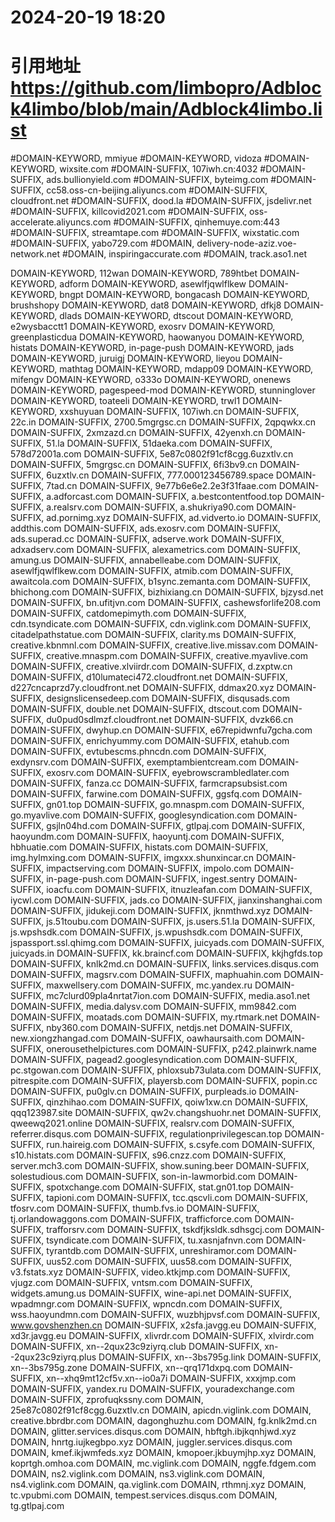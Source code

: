 # 2024-20-19 18:20
# 引用地址 https://github.com/limbopro/Adblock4limbo/blob/main/Adblock4limbo.list

#DOMAIN-KEYWORD, mmiyue
#DOMAIN-KEYWORD, vidoza
#DOMAIN-KEYWORD, wixsite.com
#DOMAIN-SUFFIX, 107iwh.cn:4032
#DOMAIN-SUFFIX, ads.bullionyield.com
#DOMAIN-SUFFIX, byteimg.com
#DOMAIN-SUFFIX, cc58.oss-cn-beijing.aliyuncs.com
#DOMAIN-SUFFIX, cloudfront.net
#DOMAIN-SUFFIX, dood.la
#DOMAIN-SUFFIX, jsdelivr.net
#DOMAIN-SUFFIX, killcovid2021.com
#DOMAIN-SUFFIX, oss-accelerate.aliyuncs.com
#DOMAIN-SUFFIX, qinhemuye.com:443
#DOMAIN-SUFFIX, streamtape.com
#DOMAIN-SUFFIX, wixstatic.com
#DOMAIN-SUFFIX, yabo729.com
#DOMAIN, delivery-node-aziz.voe-network.net
#DOMAIN, inspiringaccurate.com
#DOMAIN, track.aso1.net

DOMAIN-KEYWORD, 112wan
DOMAIN-KEYWORD, 789htbet
DOMAIN-KEYWORD, adform
DOMAIN-KEYWORD, asewlfjqwlflkew
DOMAIN-KEYWORD, bngpt
DOMAIN-KEYWORD, bongacash
DOMAIN-KEYWORD, brushshopy
DOMAIN-KEYWORD, dat8
DOMAIN-KEYWORD, dfkj8
DOMAIN-KEYWORD, dlads
DOMAIN-KEYWORD, dtscout
DOMAIN-KEYWORD, e2wysbacctt1
DOMAIN-KEYWORD, exosrv
DOMAIN-KEYWORD, greenplasticdua
DOMAIN-KEYWORD, haowanyou
DOMAIN-KEYWORD, histats
DOMAIN-KEYWORD, in-page-push
DOMAIN-KEYWORD, jads
DOMAIN-KEYWORD, juruigj
DOMAIN-KEYWORD, lieyou
DOMAIN-KEYWORD, mathtag
DOMAIN-KEYWORD, mdapp09
DOMAIN-KEYWORD, mifengv
DOMAIN-KEYWORD, o333o
DOMAIN-KEYWORD, onenews
DOMAIN-KEYWORD, pagespeed-mod
DOMAIN-KEYWORD, stunninglover
DOMAIN-KEYWORD, toateeli
DOMAIN-KEYWORD, trwl1
DOMAIN-KEYWORD, xxshuyuan
DOMAIN-SUFFIX, 107iwh.cn
DOMAIN-SUFFIX, 22c.in
DOMAIN-SUFFIX, 2700.5mgrgsc.cn
DOMAIN-SUFFIX, 2qpqwkx.cn
DOMAIN-SUFFIX, 2xmzazd.cn
DOMAIN-SUFFIX, 42yenxh.cn
DOMAIN-SUFFIX, 51.la
DOMAIN-SUFFIX, 51daeka.com
DOMAIN-SUFFIX, 578d72001a.com
DOMAIN-SUFFIX, 5e87c0802f91cf8cgg.6uzxtlv.cn
DOMAIN-SUFFIX, 5mgrgsc.cn
DOMAIN-SUFFIX, 6fi3bv9.cn
DOMAIN-SUFFIX, 6uzxtlv.cn
DOMAIN-SUFFIX, 777.000123456789.space
DOMAIN-SUFFIX, 7tad.cn
DOMAIN-SUFFIX, 9e77b6e6e2.2e3f31faae.com
DOMAIN-SUFFIX, a.adforcast.com
DOMAIN-SUFFIX, a.bestcontentfood.top
DOMAIN-SUFFIX, a.realsrv.com
DOMAIN-SUFFIX, a.shukriya90.com
DOMAIN-SUFFIX, ad.pornimg.xyz
DOMAIN-SUFFIX, ad.vidverto.io
DOMAIN-SUFFIX, addthis.com
DOMAIN-SUFFIX, ads.exosrv.com
DOMAIN-SUFFIX, ads.superad.cc
DOMAIN-SUFFIX, adserve.work
DOMAIN-SUFFIX, adxadserv.com
DOMAIN-SUFFIX, alexametrics.com
DOMAIN-SUFFIX, amung.us
DOMAIN-SUFFIX, annabelleabe.com
DOMAIN-SUFFIX, asewlfjqwlflkew.com
DOMAIN-SUFFIX, atmib.com
DOMAIN-SUFFIX, awaitcola.com
DOMAIN-SUFFIX, b1sync.zemanta.com
DOMAIN-SUFFIX, bhichong.com
DOMAIN-SUFFIX, bizhixiang.cn
DOMAIN-SUFFIX, bjzysd.net
DOMAIN-SUFFIX, bn.ufitjvn.com
DOMAIN-SUFFIX, cashewsforlife208.com
DOMAIN-SUFFIX, catdomepimyth.com
DOMAIN-SUFFIX, cdn.tsyndicate.com
DOMAIN-SUFFIX, cdn.viglink.com
DOMAIN-SUFFIX, citadelpathstatue.com
DOMAIN-SUFFIX, clarity.ms
DOMAIN-SUFFIX, creative.kbnmnl.com
DOMAIN-SUFFIX, creative.live.missav.com
DOMAIN-SUFFIX, creative.mnaspm.com
DOMAIN-SUFFIX, creative.myavlive.com
DOMAIN-SUFFIX, creative.xlviirdr.com
DOMAIN-SUFFIX, d.zxptw.cn
DOMAIN-SUFFIX, d10lumateci472.cloudfront.net
DOMAIN-SUFFIX, d227cncaprzd7y.cloudfront.net
DOMAIN-SUFFIX, ddmax20.xyz
DOMAIN-SUFFIX, designslicensedeep.com
DOMAIN-SUFFIX, disqusads.com
DOMAIN-SUFFIX, double.net
DOMAIN-SUFFIX, dtscout.com
DOMAIN-SUFFIX, du0pud0sdlmzf.cloudfront.net
DOMAIN-SUFFIX, dvzk66.cn
DOMAIN-SUFFIX, dwyhup.cn
DOMAIN-SUFFIX, e67repidwnfu7gcha.com
DOMAIN-SUFFIX, enrichyummy.com
DOMAIN-SUFFIX, etahub.com
DOMAIN-SUFFIX, evtubescms.phncdn.com
DOMAIN-SUFFIX, exdynsrv.com
DOMAIN-SUFFIX, exemptambientcream.com
DOMAIN-SUFFIX, exosrv.com
DOMAIN-SUFFIX, eyebrowscrambledlater.com
DOMAIN-SUFFIX, fanza.cc
DOMAIN-SUFFIX, farmcrapsubsist.com
DOMAIN-SUFFIX, farwine.com
DOMAIN-SUFFIX, ggsfq.com
DOMAIN-SUFFIX, gn01.top
DOMAIN-SUFFIX, go.mnaspm.com
DOMAIN-SUFFIX, go.myavlive.com
DOMAIN-SUFFIX, googlesyndication.com
DOMAIN-SUFFIX, gsjln04hd.com
DOMAIN-SUFFIX, gtlpaj.com
DOMAIN-SUFFIX, haoyundm.com
DOMAIN-SUFFIX, haoyuntj.com
DOMAIN-SUFFIX, hbhuatie.com
DOMAIN-SUFFIX, histats.com
DOMAIN-SUFFIX, img.hylmxing.com
DOMAIN-SUFFIX, imgxxx.shunxincar.cn
DOMAIN-SUFFIX, impactserving.com
DOMAIN-SUFFIX, impolo.com
DOMAIN-SUFFIX, in-page-push.com
DOMAIN-SUFFIX, ingest.sentry
DOMAIN-SUFFIX, ioacfu.com
DOMAIN-SUFFIX, itnuzleafan.com
DOMAIN-SUFFIX, iycwl.com
DOMAIN-SUFFIX, jads.co
DOMAIN-SUFFIX, jianxinshanghai.com
DOMAIN-SUFFIX, jidukeji.com
DOMAIN-SUFFIX, jknmthwd.xyz
DOMAIN-SUFFIX, js.51toubu.com
DOMAIN-SUFFIX, js.users.51.la
DOMAIN-SUFFIX, js.wpshsdk.com
DOMAIN-SUFFIX, js.wpushsdk.com
DOMAIN-SUFFIX, jspassport.ssl.qhimg.com
DOMAIN-SUFFIX, juicyads.com
DOMAIN-SUFFIX, juicyads.in
DOMAIN-SUFFIX, kk.braincf.com
DOMAIN-SUFFIX, kkjhgfds.top
DOMAIN-SUFFIX, knlk2md.cn
DOMAIN-SUFFIX, links.services.disqus.com
DOMAIN-SUFFIX, magsrv.com
DOMAIN-SUFFIX, maphuahin.com
DOMAIN-SUFFIX, maxwellsery.com
DOMAIN-SUFFIX, mc.yandex.ru
DOMAIN-SUFFIX, mc7clurd09pla4nrtat7ion.com
DOMAIN-SUFFIX, media.aso1.net
DOMAIN-SUFFIX, media.dalysv.com
DOMAIN-SUFFIX, mm9842.com
DOMAIN-SUFFIX, moatads.com
DOMAIN-SUFFIX, my.rtmark.net
DOMAIN-SUFFIX, nby360.com
DOMAIN-SUFFIX, netdjs.net
DOMAIN-SUFFIX, new.xiongzhangad.com
DOMAIN-SUFFIX, oawhaursaith.com
DOMAIN-SUFFIX, onerousethelpictures.com
DOMAIN-SUFFIX, p242.plainwrk.name
DOMAIN-SUFFIX, pagead2.googlesyndication.com
DOMAIN-SUFFIX, pc.stgowan.com
DOMAIN-SUFFIX, phloxsub73ulata.com
DOMAIN-SUFFIX, pitrespite.com
DOMAIN-SUFFIX, playersb.com
DOMAIN-SUFFIX, popin.cc
DOMAIN-SUFFIX, pu0glv.cn
DOMAIN-SUFFIX, purpleads.io
DOMAIN-SUFFIX, qinzhihao.com
DOMAIN-SUFFIX, qoiw1xw.cn
DOMAIN-SUFFIX, qqq123987.site
DOMAIN-SUFFIX, qw2v.changshuohr.net
DOMAIN-SUFFIX, qweewq2021.online
DOMAIN-SUFFIX, realsrv.com
DOMAIN-SUFFIX, referrer.disqus.com
DOMAIN-SUFFIX, regulationprivilegescan.top
DOMAIN-SUFFIX, run.haireig.com
DOMAIN-SUFFIX, s.csyfe.com
DOMAIN-SUFFIX, s10.histats.com
DOMAIN-SUFFIX, s96.cnzz.com
DOMAIN-SUFFIX, server.mch3.com
DOMAIN-SUFFIX, show.suning.beer
DOMAIN-SUFFIX, solestudious.com
DOMAIN-SUFFIX, son-in-lawmorbid.com
DOMAIN-SUFFIX, spotxchange.com
DOMAIN-SUFFIX, stat.gn01.top
DOMAIN-SUFFIX, tapioni.com
DOMAIN-SUFFIX, tcc.qscvli.com
DOMAIN-SUFFIX, tfosrv.com
DOMAIN-SUFFIX, thumb.fvs.io
DOMAIN-SUFFIX, tj.orlandowaggons.com
DOMAIN-SUFFIX, trafficforce.com
DOMAIN-SUFFIX, trafforsrv.com
DOMAIN-SUFFIX, tskdfjksldk.sdhsgcj.com
DOMAIN-SUFFIX, tsyndicate.com
DOMAIN-SUFFIX, tu.xasnjafnvn.com
DOMAIN-SUFFIX, tyrantdb.com
DOMAIN-SUFFIX, unreshiramor.com
DOMAIN-SUFFIX, uus52.com
DOMAIN-SUFFIX, uus58.com
DOMAIN-SUFFIX, v3.fstats.xyz
DOMAIN-SUFFIX, video.ktkjmp.com
DOMAIN-SUFFIX, vjugz.com
DOMAIN-SUFFIX, vntsm.com
DOMAIN-SUFFIX, widgets.amung.us
DOMAIN-SUFFIX, wine-api.net
DOMAIN-SUFFIX, wpadmngr.com
DOMAIN-SUFFIX, wpncdn.com
DOMAIN-SUFFIX, wss.haoyundmn.com
DOMAIN-SUFFIX, wuzbhjpvsf.com
DOMAIN-SUFFIX, www.govshenzhen.cn
DOMAIN-SUFFIX, x2sfa.javgg.eu
DOMAIN-SUFFIX, xd3r.javgg.eu
DOMAIN-SUFFIX, xlivrdr.com
DOMAIN-SUFFIX, xlvirdr.com
DOMAIN-SUFFIX, xn--2qux23c9ziyrq.club
DOMAIN-SUFFIX, xn--2qux23c9ziyrq.plus
DOMAIN-SUFFIX, xn--3bs795g.link
DOMAIN-SUFFIX, xn--3bs795g.zone
DOMAIN-SUFFIX, xn--qrq171dxpq.com
DOMAIN-SUFFIX, xn--xhq9mt12cf5v.xn--io0a7i
DOMAIN-SUFFIX, xxxjmp.com
DOMAIN-SUFFIX, yandex.ru
DOMAIN-SUFFIX, youradexchange.com
DOMAIN-SUFFIX, zprofuqkssny.com
DOMAIN, 25e87c0802f91cf8cgg.6uzxtlv.cn
DOMAIN, apicdn.viglink.com
DOMAIN, creative.bbrdbr.com
DOMAIN, dagonghuzhu.com
DOMAIN, fg.knlk2md.cn
DOMAIN, glitter.services.disqus.com
DOMAIN, hbftgh.ibjkqnhjwd.xyz
DOMAIN, hnrtg.iujkegbpo.xyz
DOMAIN, juggler.services.disqus.com
DOMAIN, kmef.ikjwmfeds.xyz
DOMAIN, kmopoer.jkbuymjhp.xyz
DOMAIN, koprtgh.omhoa.com
DOMAIN, mc.viglink.com
DOMAIN, nggfe.fdgem.com
DOMAIN, ns2.viglink.com
DOMAIN, ns3.viglink.com
DOMAIN, ns4.viglink.com
DOMAIN, qa.viglink.com
DOMAIN, rthmnj.xyz
DOMAIN, tc.vpubmi.com
DOMAIN, tempest.services.disqus.com
DOMAIN, tg.gtlpaj.com
#